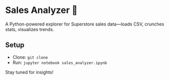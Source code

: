 # Sales Analyzer 🌟

A Python-powered explorer for Superstore sales data—loads CSV, crunches stats, visualizes trends.

## Setup
- Clone: `git clone `
- Run: `jupyter notebook sales_analyzer.ipynb`

Stay tuned for insights!